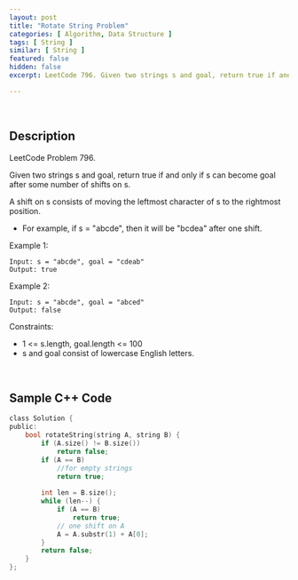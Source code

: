 ```yaml
---
layout: post
title: "Rotate String Problem"
categories: [ Algorithm, Data Structure ]
tags: [ String ]
similar: [ String ]
featured: false
hidden: false
excerpt: LeetCode 796. Given two strings s and goal, return true if and only if s can become goal after some number of shifts on s.

---
```


<br />

## Description

LeetCode Problem 796.

Given two strings s and goal, return true if and only if s can become goal after some number of shifts on s.

A shift on s consists of moving the leftmost character of s to the rightmost position.
* For example, if s = "abcde", then it will be "bcdea" after one shift.

Example 1:
```
Input: s = "abcde", goal = "cdeab"
Output: true
```

Example 2:
```
Input: s = "abcde", goal = "abced"
Output: false
```

Constraints:
* 1 <= s.length, goal.length <= 100
* s and goal consist of lowercase English letters.

<br />

## Sample C++ Code


```c
class Solution {
public:
    bool rotateString(string A, string B) {
        if (A.size() != B.size())
            return false;
        if (A == B)      
            //for empty strings
            return true;
        
        int len = B.size();
        while (len--) {
            if (A == B)
                return true;
            // one shift on A
            A = A.substr(1) + A[0];     
        }
        return false;
    }
};
```


